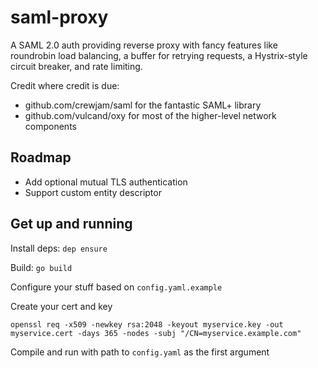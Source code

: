 # saml-proxy

A SAML 2.0 auth providing reverse proxy with fancy features like roundrobin
load balancing, a buffer for retrying requests, a Hystrix-style circuit breaker,
and rate limiting.

Credit where credit is due:

- github.com/crewjam/saml for the fantastic SAML+ library
- github.com/vulcand/oxy for most of the higher-level network components

## Roadmap

- Add optional mutual TLS authentication
- Support custom entity descriptor

## Get up and running

Install deps:
`dep ensure`

Build:
`go build`

Configure your stuff based on `config.yaml.example`

Create your cert and key

```openssl req -x509 -newkey rsa:2048 -keyout myservice.key -out myservice.cert -days 365 -nodes -subj "/CN=myservice.example.com"```

Compile and run with path to `config.yaml` as the first argument
